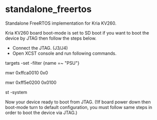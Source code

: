 # standalone_freertos
Standalone FreeRTOS implementation for Kria KV260.


Kria KV260 board boot-mode is set to SD boot if you want to boot the device by JTAG then follow the steps below.
  - Connect the JTAG. (J3/J4)
  - Open XCST console and run following commands.
  
   targets -set -filter {name =~ "PSU"}
   
   mwr 0xffca0010 0x0
   
   mwr 0xff5e0200 0x0100
   
   st -system


Now your device ready to boot from JTAG. (!If board power down then boot-mode turn to default configuration, you must follow same steps in order to boot the device via JTAG.)


